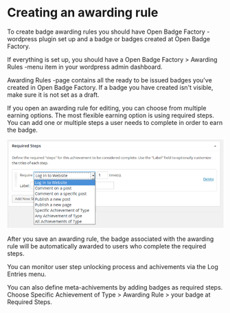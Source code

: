 # Creating an awarding rule

To create badge awarding rules you should have Open Badge Factory -wordpress plugin set up and a badge or badges created at Open Badge Factory.

If everything is set up, you should have a Open Badge Factory > Awarding Rules -menu item in your wordpress admin dashboard.

Awarding Rules -page contains all the ready to be issued badges you've created in Open Badge Factory. If a badge you have created isn't visible, make sure it is not set as a draft.

If you open an awarding rule for editing, you can choose from multiple earning options. The most flexible earning option is using required steps. You can add one or multiple steps a user needs to complete in order to earn the badge.

![Required steps](wp_plugin_steps.png "Required steps")

After you save an awarding rule, the badge associated with the awarding rule will be automatically awarded to users who complete the required steps.

You can monitor user step unlocking process and achivements via the Log Entries menu.

You can also define meta-achivements by adding badges as required steps. Choose Specific Achievement of Type > Awarding Rule > your badge at Required Steps.